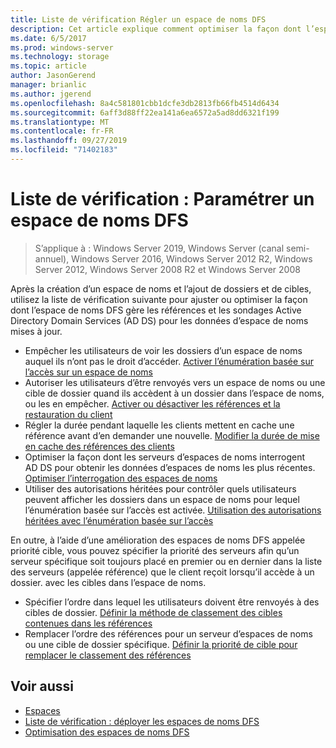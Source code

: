 ```yaml
---
title: Liste de vérification Régler un espace de noms DFS
description: Cet article explique comment optimiser la façon dont l’espace de noms DFS traite les références et interroge les services AD DS pour obtenir des données d’espaces de noms à jour
ms.date: 6/5/2017
ms.prod: windows-server
ms.technology: storage
ms.topic: article
author: JasonGerend
manager: brianlic
ms.author: jgerend
ms.openlocfilehash: 8a4c581801cbb1dcfe3db2813fb66fb4514d6434
ms.sourcegitcommit: 6aff3d88ff22ea141a6ea6572a5ad8dd6321f199
ms.translationtype: MT
ms.contentlocale: fr-FR
ms.lasthandoff: 09/27/2019
ms.locfileid: "71402183"
---
```

# <a name="checklist-tune-a-dfs-namespace"></a>Liste de vérification : Paramétrer un espace de noms DFS

> S’applique à : Windows Server 2019, Windows Server (canal semi-annuel), Windows Server 2016, Windows Server 2012 R2, Windows Server 2012, Windows Server 2008 R2 et Windows Server 2008

Après la création d’un espace de noms et l’ajout de dossiers et de cibles, utilisez la liste de vérification suivante pour ajuster ou optimiser la façon dont l’espace de noms DFS gère les références et les sondages Active Directory Domain Services (AD DS) pour les données d’espace de noms mises à jour.

-   Empêcher les utilisateurs de voir les dossiers d’un espace de noms auquel ils n’ont pas le droit d’accéder. [Activer l’énumération basée sur l’accès sur un espace de noms](enable-access-based-enumeration-on-a-namespace.md) 
-   Autoriser les utilisateurs d’être renvoyés vers un espace de noms ou une cible de dossier quand ils accèdent à un dossier dans l’espace de noms, ou les en empêcher. [Activer ou désactiver les références et la restauration du client](enable-or-disable-referrals-and-client-failback.md) 
-   Régler la durée pendant laquelle les clients mettent en cache une référence avant d’en demander une nouvelle. [Modifier la durée de mise en cache des références des clients](change-the-amount-of-time-that-clients-cache-referrals.md)
-   Optimiser la façon dont les serveurs d’espaces de noms interrogent AD DS pour obtenir les données d’espaces de noms les plus récentes. [Optimiser l’interrogation des espaces de noms](optimize-namespace-polling.md)
-   Utiliser des autorisations héritées pour contrôler quels utilisateurs peuvent afficher les dossiers dans un espace de noms pour lequel l’énumération basée sur l’accès est activée. [Utilisation des autorisations héritées avec l’énumération basée sur l’accès](using-inherited-permissions-with-access-based-enumeration.md)

En outre, à l’aide d’une amélioration des espaces de noms DFS appelée priorité cible, vous pouvez spécifier la priorité des serveurs afin qu’un serveur spécifique soit toujours placé en premier ou en dernier dans la liste des serveurs (appelée référence) que le client reçoit lorsqu’il accède à un dossier. avec les cibles dans l’espace de noms.

-   Spécifier l’ordre dans lequel les utilisateurs doivent être renvoyés à des cibles de dossier. [Définir la méthode de classement des cibles contenues dans les références](set-the-ordering-method-for-targets-in-referrals.md)
-   Remplacer l’ordre des références pour un serveur d’espaces de noms ou une cible de dossier spécifique. [Définir la priorité de cible pour remplacer le classement des références](set-target-priority-to-override-referral-ordering.md)

## <a name="see-also"></a>Voir aussi

-   [Espaces](https://technet.microsoft.com/library/cc771914(v=ws.11).aspx)
-   [Liste de vérification : déployer les espaces de noms DFS](checklist-deploy-dfs-namespaces.md)
-   [Optimisation des espaces de noms DFS](tuning-dfs-namespaces.md)



